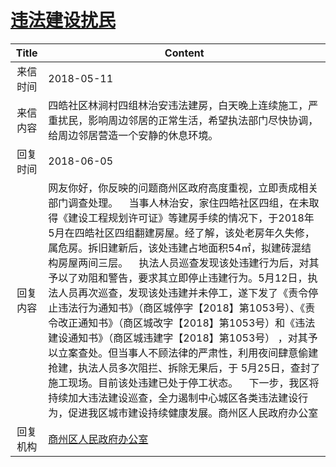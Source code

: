 # <a href="http://www.shangluo.gov.cn/zmhd/ldxxxx.jsp?urltype=leadermail.LeaderMailContentUrl&wbtreeid=1112&leadermailid=4704">违法建设扰民</a>
|Title|Content|
|:---:|---|
|来信时间|2018-05-11|
|来信内容|四皓社区林涧村四组林治安违法建房，白天晚上连续施工，严重扰民，影响周边邻居的正常生活，希望执法部门尽快协调，给周边邻居营造一个安静的休息环境。|
|回复时间|2018-06-05|
|回复内容|网友你好，你反映的问题商州区政府高度重视，立即责成相关部门调查处理。    当事人林治安，家住四皓社区四组，在未取得《建设工程规划许可证》等建房手续的情况下，于2018年5月在四皓社区四组翻建房屋。经了解，该处老房年久失修，属危房。拆旧建新后，该处违建占地面积54㎡，拟建砖混结构房屋两间三层。    执法人员巡查发现该处违建行为后，对其予以了劝阻和警告，要求其立即停止违建行为。5月12日，执法人员再次巡查，发现该处违建并未停工，遂下发了《责令停止违法行为通知书》（商区城停字【2018】第1053号）、《责令改正通知书》（商区城改字【2018】第1053号）和《违法建设通知书》（商区城违建字【2018】第1053号） ，对其予以立案查处。但当事人不顾法律的严肃性，利用夜间肆意偷建抢建，执法人员多次阻拦、拆除无果后，于 5月25日，查封了施工现场。目前该处违建已处于停工状态。    下一步，我区将持续加大违法建设巡查，全力遏制中心城区各类违法建设行为，促进我区城市建设持续健康发展。商州区人民政府办公室|
|回复机构|<a href="../../categories/agencies/商州区人民政府办公室.md">商州区人民政府办公室</a>|
